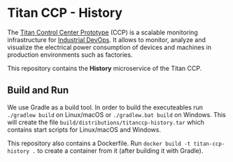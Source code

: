 # Titan CCP - History

The [Titan Control Center Prototype](https://ieeexplore.ieee.org/abstract/document/8822045)
(CCP) is a scalable monitoring infrastructure for [Industrial DevOps](https://industrial-devops.org/).
It allows to monitor, analyze and visualize the electrical power consumption of
devices and machines in production environments such as factories.

This repository contains the **History** microservice of the Titan CCP.

## Build and Run

We use Gradle as a build tool. In order to build the executeables run 
`./gradlew build` on Linux/macOS or `./gradlew.bat build` on Windows. This will
create the file `build/distributions/titanccp-history.tar` which contains
start scripts for Linux/macOS and Windows.

This repository also contains a Dockerfile. Run
`docker build -t titan-ccp-history .` to create a container from it (after
building it with Gradle).